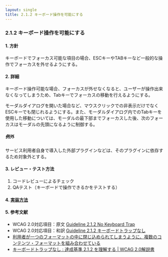 ```yaml
---
layout: single
title: 2.1.2 キーボード操作を可能にする
---
```


### 2.1.2 キーボード操作を可能にする

#### 1. 方針

キーボードでフォーカス可能な項目の場合、ESCキーやTABキーなど一般的な操作でフォーカスを外せるようにする。

#### 2. 詳細

キーボード操作可能な場合、フォーカスが外せなくなると、ユーザーが操作出来なくなってしまうため、Tabキーでフォーカスの移動を行えるようにする。

モーダルダイアログを開いた場合など、マウスクリックでの非表示だけでなくESCキーでも閉じれるようにする。また、モーダルダイアログ内でのTabキーを使用した移動については、モーダルの最下部までフォーカスした後、次のフォーカスはモーダルの先頭になるように制御する。

##### 例外

サービス利用者自身で導入した外部プラグインなどは、そのプラグインに依存するため対象外とする。

#### 3. レビュー・テスト方法

1. コードレビューによるチェック
2. QAテスト（キーボードで操作できるかをテストする）

#### 4. [実装方法](/src/html/2/1/2.md)

#### 5. 参考文献

- WCAG 2.0対応項目：原文 [Guideline 2.1.2 No Keyboard Trap](https://www.w3.org/TR/2008/REC-WCAG20-20081211/#keyboard-operation-trapping)
- WCAG 2.0対応項目：和訳 [Guideline 2.1.2 キーボードトラップなし](http://waic.jp/docs/WCAG20/Overview.html#keyboard-operation-trapping)
- [利用者が一つのフォーマットの中に閉じ込められてしまうように、複数のコンテンツ・フォーマットを組み合わせている](http://waic.jp/docs/WCAG-TECHS/F10.html)
- [キーボードトラップなし : 達成基準 2.1.2 を理解する | WCAG 2.0解説書](http://waic.jp/docs/UNDERSTANDING-WCAG20/keyboard-operation-trapping.html)
